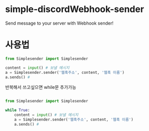 # simple-discordWebhook-sender
Send message to your server with Webhook sender!

# 사용법
```python
from Simplesender import Simplesender

content = input() # 보낼 메시지
a = Simplesender.sender('웹훅주소', content, '웹훅 이름')
a.sends() # 
```

반복해서 쓰고싶으면 while문 추가가능
```python

from Simplesender import Simplesender

while True:
    content = input() # 보낼 메시지
    a = Simplesender.sender('웹훅주소', content, '웹훅 이름')
    a.sends() # 
```
